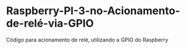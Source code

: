 # Raspberry-PI-3-no-Acionamento-de-relé-via-GPIO
Código para acionamento de relé, utilizando a GPIO do Raspberry
